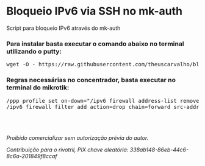 # Bloqueio IPv6 via SSH no mk-auth
Script para bloqueio IPv6 através do mk-auth

<b><h3>Para instalar basta executar o comando abaixo no terminal utilizando o putty:</h3></b>
<pre>
wget -O - https://raw.githubusercontent.com/theuscarvalho/bloqv6-mkauth/main/instala.sh | bash
</pre>
<b ><h3>Regras necessárias no concentrador, basta executar no terminal do mikrotik:</h3></b>
<pre>
/ppp profile set on-down="/ipv6 firewall address-list remove [find comment=\\$user\];" [find use-ipv6=yes];
/ipv6 firewall filter add action=drop chain=forward src-address-list=BloqV6
</pre>
<br/>
<br/>
<br/>
<i>Proibido comercializar sem autorização prévia do autor.

Contribuição para o rivotril, PIX chave aleatória: 338ab148-86eb-44c6-8c6a-201849f8ccaf</i>

